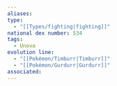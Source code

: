 ```yaml
---
aliases: 
type:
  - "[[Types/fighting|fighting]]"
national dex number: 534
tags:
  - Unova
evolution line:
  - "[[Pokémon/Timburr|Timburr]]"
  - "[[Pokémon/Gurdurr|Gurdurr]]"
associated: 
---
```

